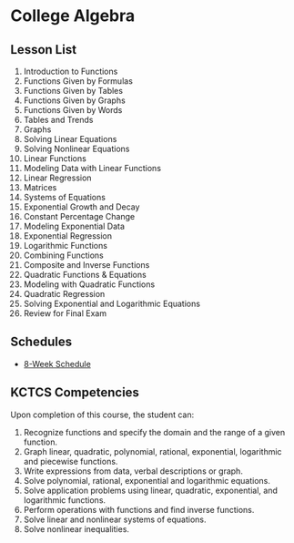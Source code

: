 # College Algebra

## Lesson List

 1. Introduction to Functions
 2. Functions Given by Formulas
 3. Functions Given by Tables
 4. Functions Given by Graphs
 5. Functions Given by Words
 6. Tables and Trends
 7. Graphs
 8. Solving Linear Equations
 9. Solving Nonlinear Equations
10. Linear Functions
11. Modeling Data with Linear Functions
12. Linear Regression
13. Matrices
14. Systems of Equations
15. Exponential Growth and Decay
16. Constant Percentage Change
17. Modeling Exponential Data
18. Exponential Regression
19. Logarithmic Functions
20. Combining Functions
21. Composite and Inverse Functions
22. Quadratic Functions & Equations
23. Modeling with Quadratic Functions
24. Quadratic Regression
25. Solving Exponential and Logarithmic Equations
26. Review for Final Exam

## Schedules
* [8-Week Schedule](ColAlg08Week.md)

## KCTCS Competencies

Upon completion of this course, the student can:
1.	Recognize functions and specify the domain and the range of a given function.
2.	Graph linear, quadratic, polynomial, rational, exponential, logarithmic and piecewise functions.
3.	Write expressions from data, verbal descriptions or graph.
4.	Solve polynomial, rational, exponential and logarithmic equations.
5.	Solve application problems using linear, quadratic, exponential, and logarithmic functions.
6.	Perform operations with functions and find inverse functions.
7.	Solve linear and nonlinear systems of equations.
8.	Solve nonlinear inequalities.
